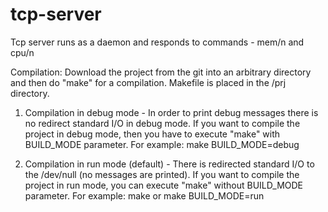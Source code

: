 ﻿# tcp-server
Tcp server runs as a daemon and responds to commands - mem/n and cpu/n

Compilation:
Download the project from the git into an arbitrary directory and then do "make" for a compilation. Makefile is placed in the /prj directory.

1) Compilation in debug mode - In order to print debug messages there is no redirect standard I/O in debug mode.
                        If you want to compile the project in debug mode, then you have to execute "make" with BUILD_MODE
                        parameter.
                        For example:  make BUILD_MODE=debug
                        
2) Compilation in run mode (default) - There is redirected standard I/O to the /dev/null (no messages are printed). 
                        If you want to compile the project in run mode, you can execute "make" without BUILD_MODE parameter.
                        For example:  make
                                  or  make BUILD_MODE=run
                         
